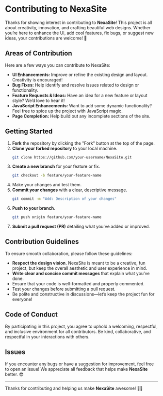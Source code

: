 # Contributing to NexaSite

Thanks for showing interest in contributing to **NexaSite**! This project is all about creativity, innovation, and crafting beautiful web designs. Whether you’re here to enhance the UI, add cool features, fix bugs, or suggest new ideas, your contributions are welcome! 🚀

## Areas of Contribution
Here are a few ways you can contribute to NexaSite:
- **UI Enhancements:** Improve or refine the existing design and layout. Creativity is encouraged!
- **Bug Fixes:** Help identify and resolve issues related to design or functionality.
- **Feature Requests & Ideas:** Have an idea for a new feature or layout style? We’d love to hear it!
- **JavaScript Enhancements:** Want to add some dynamic functionality? Feel free to spice up the project with JavaScript magic.
- **Page Completion:** Help build out any incomplete sections of the site.

## Getting Started
1. **Fork** the repository by clicking the "Fork" button at the top of the page.
2. **Clone your forked repository** to your local machine.
    ```bash
    git clone https://github.com/your-username/NexaSite.git
    ```
3. **Create a new branch** for your feature or fix.
    ```bash
    git checkout -b feature/your-feature-name
    ```
4. Make your changes and test them.
5. **Commit your changes** with a clear, descriptive message.
    ```bash
    git commit -m "Add: Description of your changes"
    ```
6. **Push to your branch**.
    ```bash
    git push origin feature/your-feature-name
    ```
7. **Submit a pull request (PR)** detailing what you've added or improved.

## Contribution Guidelines
To ensure smooth collaboration, please follow these guidelines:
- **Respect the design vision.** NexaSite is meant to be a creative, fun project, but keep the overall aesthetic and user experience in mind.
- **Write clear and concise commit messages** that explain what you’ve done.
- Ensure that your code is well-formatted and properly commented.
- Test your changes before submitting a pull request.
- Be polite and constructive in discussions—let’s keep the project fun for everyone!

## Code of Conduct
By participating in this project, you agree to uphold a welcoming, respectful, and inclusive environment for all contributors. Be kind, collaborative, and respectful in your interactions with others.

## Issues
If you encounter any bugs or have a suggestion for improvement, feel free to open an issue! We appreciate all feedback that helps make **NexaSite** better. 😎

---

Thanks for contributing and helping us make **NexaSite** awesome! 🎨✨
